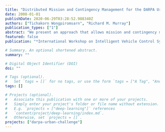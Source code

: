 ```yaml
---
title: "Distributed Mission and Contingency Management for the DARPA Urban Challenge"
date: 2008-01-01
publishDate: 2020-06-29T03:28:52.988340Z
authors: ["Tichakorn Wongpiromsarn", "Richard M. Murray"]
publication_types: ["1"]
abstract: "We present an approach that allows mission and contingency management to be achieved in a distributed and dynamic manner without any central control over multiple software modules. This approach comprises two key elements---a mission management subsystem and a Canonical Software Architecture (CSA) for a planning subsystem. The mission management subsystem works in conjunction with the planning subsystem to dynamically replan in reaction to contingencies. The CSA ensures the consistency of the states of all the software modules in the planning subsystem. System faults are identified and replanning strategies are performed distributedly in the planning and the mission management subsystems through the CSA. The approach has been implemented and tested on Alice, an autonomous vehicle developed by the California Institute of Technology for the 2007 DARPA Urban Challenge. "
featured: false
publication: "*International Workshop on Intelligent Vehicle Control Systems (IVCS)*"

# Summary. An optional shortened abstract.
summary: ""

# Digital Object Identifier (DOI)
doi: ""

# Tags (optional).
#   Set `tags = []` for no tags, or use the form `tags = ["A Tag", "Another Tag"]` for one or more tags.
tags: []

# Projects (optional).
#   Associate this publication with one or more of your projects.
#   Simply enter your project's folder or file name without extension.
#   E.g. `projects = ["deep-learning"]` references
#   `content/project/deep-learning/index.md`.
#   Otherwise, set `projects = []`.
projects: ["darpa-urban-challenge"]
---
```


